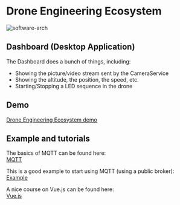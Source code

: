 # Drone Engineering Ecosystem   
![software-arch](https://user-images.githubusercontent.com/32190349/155320787-f8549148-3c93-448b-b79a-388623ca5d3f.png)

## Dashboard (Desktop Application)

The Dashboard does a bunch of things, including:
- Showing the picture/video stream sent by the CameraService
- Showing the altitude, the position, the speed, etc.
- Starting/Stopping a LED sequence in the drone

## Demo 

[Drone Engineering Ecosystem demo](https://www.youtube.com/playlist?list=PL64O0POFYjHpXyP-T063RdKRJXuhqgaXY)

## Example and tutorials

The basics of MQTT can be found here:   
[MQTT](https://www.youtube.com/watch?v=EIxdz-2rhLs)

This is a good example to start using MQTT (using a public broker):    
[Example](https://www.youtube.com/watch?v=kuyCd53AOtg) 

A nice course on Vue.js can be found here:   
[Vue.js](https://www.youtube.com/playlist?list=PL64O0POFYjHoeq8dfP-XYPCoNlehSiR_B)   

